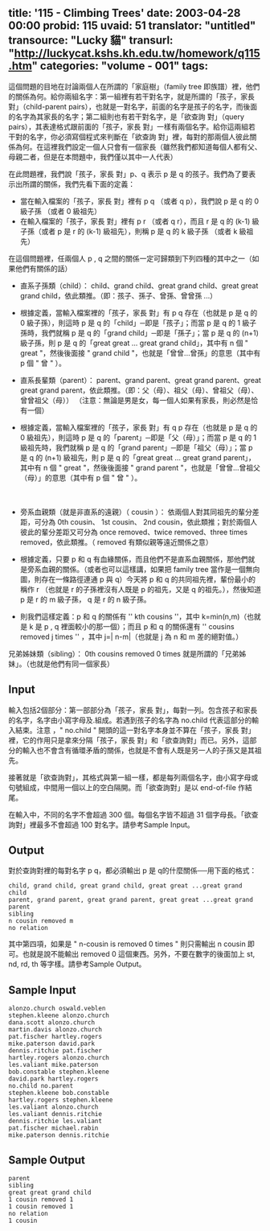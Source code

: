 title: '115 - Climbing Trees'
date: 2003-04-28 00:00
probid: 115
uvaid: 51
translator: "untitled"
transource: "Lucky 貓"
transurl: "http://luckycat.kshs.kh.edu.tw/homework/q115.htm"
categories: "volume - 001"
tags:
---

這個問題的目地在討論兩個人在所謂的「家庭樹」（family tree 即族譜）裡，他們的關係為何。給你兩組名字：第一組裡有若干對名字，就是所謂的「孩子，家長 對」（child-parent pairs），也就是一對名字，前面的名字是孩子的名字，而後面的名字為其家長的名字；第二組則也有若干對名字，是「欲查詢 對」（query pairs），其表達格式跟前面的「孩子，家長 對」一樣有兩個名字。給你這兩組若干對的名字，你必須寫個程式來判斷在「欲查詢 對」裡，每對的那兩個人彼此關係為何。在這裡我們設定一個人只會有一個家長（雖然我們都知道每個人都有父、母親二者，但是在本問題中，我們僅以其中一人代表）

在此問題裡，我們說「孩子，家長 對」p、q 表示 p 是 q 的孩子。我們為了要表示出所謂的關係，我們先看下面的定義：

* 當在輸入檔案的「孩子，家長 對」裡有 p q （或者 q p），我們說 p 是 q 的 0 級子孫 （或者 0 級祖先）
* 在輸入檔案的「孩子，家長 對」裡有 p r （或者 q r），而且 r 是 q 的 (k-1) 級子孫（或者 p 是 r 的 (k-1) 級祖先），則稱 p 是 q 的 k 級子孫 （或者 k 級祖先）

在這個問題裡，任兩個人 p , q 之間的關係一定可歸類到下列四種的其中之一（如果他們有關係的話）

* 直系子孫類（child）： child、grand child、great grand child、great great grand child，依此類推。（即：孩子、孫子、曾孫、曾曾孫 ...）

* 根據定義，當輸入檔案裡的「孩子，家長 對」有 p q 存在（也就是 p 是 q 的 0 級子孫），則這時 p 是 q 的「child」─即是「孩子」；而當 p 是 q 的 1 級子孫時，我們就稱 p 是 q 的「grand child」─即是「孫子」；當 p 是 q 的 (n+1) 級子孫，則 p 是 q 的「great great ... great grand child」，其中有 n 個 " great "，然後後面接 " grand child "，也就是「曾曾...曾孫」的意思（其中有 p 個 " 曾 " ）。

* 直系長輩類（parent）： parent、grand parent、great grand parent、great great grand parent，依此類推。（即：父（母）、祖父（母）、曾祖父（母）、曾曾祖父（母））
（注意：無論是男是女，每一個人如果有家長，則必然是恰有一個）

* 根據定義，當輸入檔案裡的「孩子，家長 對」有 q p 存在（也就是 p 是 q 的 0 級祖先），則這時 p 是 q 的「parent」─即是「父（母）」；而當 p 是 q 的 1 級祖先時，我們就稱 p 是 q 的「grand parent」─即是「祖父（母）」；當 p 是 q 的 (n+1) 級祖先，則 p 是 q 的「great great ... great grand parent」，其中有 n 個 " great "，然後後面接 " grand parent "，也就是「曾曾...曾祖父（母）」的意思（其中有 p 個 " 曾 " ）。

　
* 旁系血親類（就是非直系的遠親）（ cousin ）：
依兩個人對其同祖先的輩分差距，可分為 0th cousin、 1st cousin、 2nd cousin，依此類推；對於兩個人彼此的輩分差距又可分為 once removed、twice removed、three times removed，依此類推。（ removed 有類似親等遠近關係之意）

* 根據定義，只要 p 和 q 有血緣關係，而且他們不是直系血親關係，那他們就是旁系血親的關係。（或者也可以這樣講，如果把 family tree 當作是一個無向圖，則存在一條路徑連通 p 與 q）今天將 p 和 q 的共同祖先裡，輩份最小的稱作 r （也就是 r 的子孫裡沒有人既是 p 的祖先，又是 q 的祖先。），然後知道 p 是 r 的 m 級子孫， q 是 r 的 n 級子孫。

* 則我們這樣定義：p 和 q 的關係有 '' kth cousins ''，其中 k=min(n,m)（也就是 k 是 p , q 裡面較小的那一個）；而且 p 和 q 的關係還有 '' cousins removed j times '' ，其中 j=| n-m|（也就是 j 為 n 和 m 差的絕對值。）

兄弟姊妹類（sibling）： 0th cousins removed 0 times 就是所謂的「兄弟姊妹」。（也就是他們有同一個家長）

<!-- more -->

## Input ##

輸入包括2個部分：第一部部分為「孩子，家長 對」，每對一列。包含孩子和家長的名字，名字由小寫字母及.組成。若遇到孩子的名字為 no.child 代表這部分的輸入結束。注意 ，" no.child " 開頭的這一對名字本身並不算在「孩子，家長 對」裡，它的作用只是拿來分隔「孩子，家長 對」和「欲查詢對」而已。另外，這部分的輸入也不會含有循環矛盾的關係，也就是不會有人既是另一人的子孫又是其祖先。

接著就是「欲查詢對」，其格式與第一組一樣，都是每列兩個名字，由小寫字母或句號組成，中間用一個以上的空白隔開。而「欲查詢對」是以 end-of-file 作結尾。

在輸入中，不同的名字不會超過 300 個。每個名字皆不超過 31 個字母長。「欲查詢對」裡最多不會超過 100 對名字。請參考Sample Input。

## Output ##

對於查詢對裡的每對名字 p q，都必須輸出 p 是 q的什麼關係──用下面的格式：

    child, grand child, great grand child, great great ...great grand child
    parent, grand parent, great grand parent, great great ...great grand parent
    sibling
    n cousin removed m
    no relation

其中第四項，如果是 " n-cousin is removed 0 times " 則只需輸出 n cousin 即可。也就是說不能輸出 removed 0 這個東西。另外，不要在數字的後面加上 st, nd, rd, th 等字樣。請參考Sample Output。

## Sample Input ##

	alonzo.church oswald.veblen
	stephen.kleene alonzo.church
	dana.scott alonzo.church
	martin.davis alonzo.church
	pat.fischer hartley.rogers
	mike.paterson david.park
	dennis.ritchie pat.fischer
	hartley.rogers alonzo.church
	les.valiant mike.paterson
	bob.constable stephen.kleene
	david.park hartley.rogers
	no.child no.parent
	stephen.kleene bob.constable
	hartley.rogers stephen.kleene
	les.valiant alonzo.church
	les.valiant dennis.ritchie
	dennis.ritchie les.valiant
	pat.fischer michael.rabin
	mike.paterson dennis.ritchie

## Sample Output ##

	parent
	sibling
	great great grand child
	1 cousin removed 1
	1 cousin removed 1
	no relation
	1 cousin

